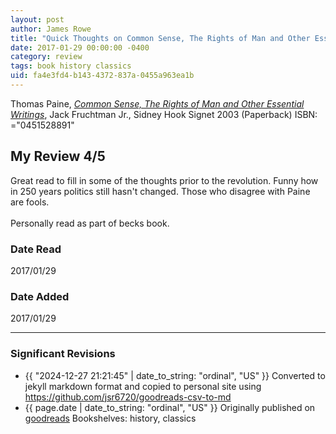 ```yaml
---
layout: post
author: James Rowe
title: "Quick Thoughts on Common Sense, The Rights of Man and Other Essential Writings"
date: 2017-01-29 00:00:00 -0400
category: review
tags: book history classics
uid: fa4e3fd4-b143-4372-837a-0455a963ea1b
---
```


Thomas Paine, *[Common Sense, The Rights of Man and Other Essential Writings](https://www.goodreads.com/book/show/99955)*, Jack Fruchtman Jr., Sidney Hook Signet 2003 (Paperback) ISBN: ="0451528891"

## My Review 4/5

Great read to fill in some of the thoughts prior to the revolution. Funny how in 250 years politics still hasn't changed. Those who disagree with Paine are fools. <br/><br/>Personally read as part of becks book. 

### Date Read
2017/01/29

### Date Added
2017/01/29

---

### Significant Revisions

- {{ "2024-12-27 21:21:45" | date_to_string: "ordinal", "US" }} Converted to jekyll markdown format and copied to personal site using <https://github.com/jsr6720/goodreads-csv-to-md>
- {{ page.date | date_to_string: "ordinal", "US" }} Originally published on [goodreads](https://www.goodreads.com) Bookshelves: history, classics